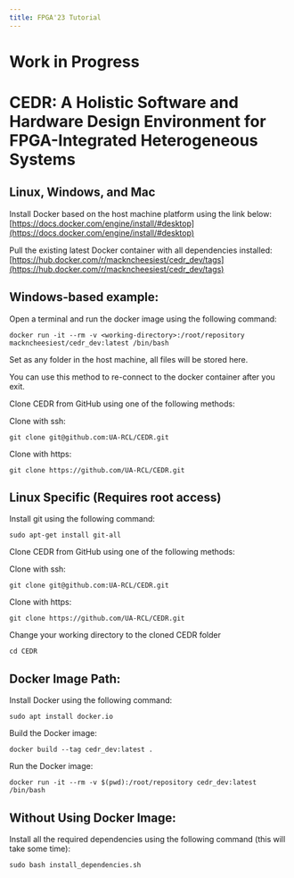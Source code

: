 ```yaml
---
title: FPGA'23 Tutorial
---
```


# **Work in Progress**

# CEDR: A Holistic Software and Hardware Design Environment for FPGA-Integrated Heterogeneous Systems

## Linux, Windows, and Mac

Install Docker based on the host machine platform using the link below: 
[https://docs.docker.com/engine/install/#desktop](https://docs.docker.com/engine/install/#desktop) 

Pull the existing latest Docker container with all dependencies installed: 
[https://hub.docker.com/r/mackncheesiest/cedr_dev/tags](https://hub.docker.com/r/mackncheesiest/cedr_dev/tags)

## Windows-based example: 

Open a terminal and run the docker image using the following command: 

`docker run -it --rm -v <working-directory>:/root/repository mackncheesiest/cedr_dev:latest /bin/bash`

Set <working-directory> as any folder in the host machine, all files will be stored here. 

You can use this method to re-connect to the docker container after you exit. 

Clone CEDR from GitHub using one of the following methods: 

Clone with ssh: 

`git clone git@github.com:UA-RCL/CEDR.git`

Clone with https: 

`git clone https://github.com/UA-RCL/CEDR.git`

## Linux Specific (Requires root access) 

Install git using the following command: 

`sudo apt-get install git-all`

Clone CEDR from GitHub using one of the following methods: 

Clone with ssh: 

`git clone git@github.com:UA-RCL/CEDR.git`

Clone with https: 

`git clone https://github.com/UA-RCL/CEDR.git`

Change your working directory to the cloned CEDR folder 

`cd CEDR`

## Docker Image Path: 

Install Docker using the following command: 

`sudo apt install docker.io`

Build the Docker image: 

`docker build --tag cedr_dev:latest .`

Run the Docker image: 

`docker run -it --rm -v $(pwd):/root/repository cedr_dev:latest /bin/bash`

## Without Using Docker Image: 

Install all the required dependencies using the following command (this will take some time): 

`sudo bash install_dependencies.sh`